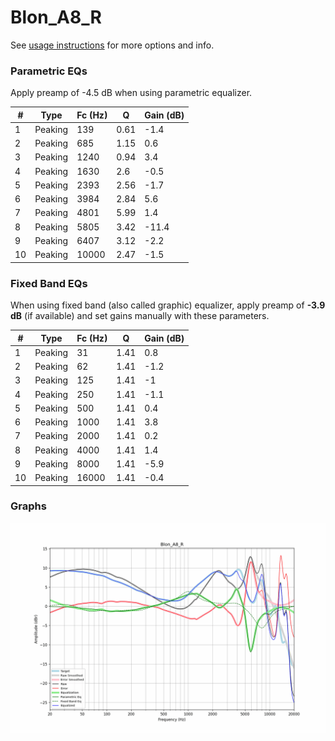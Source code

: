 # Blon_A8_R
See [usage instructions](https://github.com/jaakkopasanen/AutoEq#usage) for more options and info.

### Parametric EQs
Apply preamp of -4.5 dB when using parametric equalizer.

|   # | Type    |   Fc (Hz) |    Q |   Gain (dB) |
|-----|---------|-----------|------|-------------|
|   1 | Peaking |       139 | 0.61 |        -1.4 |
|   2 | Peaking |       685 | 1.15 |         0.6 |
|   3 | Peaking |      1240 | 0.94 |         3.4 |
|   4 | Peaking |      1630 | 2.6  |        -0.5 |
|   5 | Peaking |      2393 | 2.56 |        -1.7 |
|   6 | Peaking |      3984 | 2.84 |         5.6 |
|   7 | Peaking |      4801 | 5.99 |         1.4 |
|   8 | Peaking |      5805 | 3.42 |       -11.4 |
|   9 | Peaking |      6407 | 3.12 |        -2.2 |
|  10 | Peaking |     10000 | 2.47 |        -1.5 |

### Fixed Band EQs
When using fixed band (also called graphic) equalizer, apply preamp of **-3.9 dB** (if available) and set gains manually with these parameters.

|   # | Type    |   Fc (Hz) |    Q |   Gain (dB) |
|-----|---------|-----------|------|-------------|
|   1 | Peaking |        31 | 1.41 |         0.8 |
|   2 | Peaking |        62 | 1.41 |        -1.2 |
|   3 | Peaking |       125 | 1.41 |        -1   |
|   4 | Peaking |       250 | 1.41 |        -1.1 |
|   5 | Peaking |       500 | 1.41 |         0.4 |
|   6 | Peaking |      1000 | 1.41 |         3.8 |
|   7 | Peaking |      2000 | 1.41 |         0.2 |
|   8 | Peaking |      4000 | 1.41 |         1.4 |
|   9 | Peaking |      8000 | 1.41 |        -5.9 |
|  10 | Peaking |     16000 | 1.41 |        -0.4 |

### Graphs
![](./Blon_A8_R.png)
